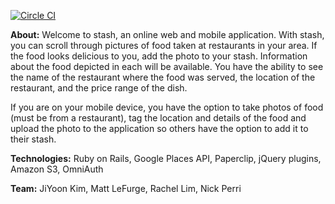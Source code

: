 [![Circle CI](https://circleci.com/gh/nyc-purple-martins-2015/stash.svg?style=shield&circle-token=:circle-token)](https://circleci.com/gh/nyc-purple-martins-2015/stash)

**About:**
Welcome to stash, an online web and mobile application. With stash, you can scroll through pictures of food taken at restaurants in your area. If the food looks delicious to you, add the photo to your stash. Information about the food depicted in each will be available. You have the ability to see the name of the restaurant where the food was served, the location of the restaurant, and the price range of the dish.

If you are on your mobile device, you have the option to take photos of food (must be from a restaurant), tag the location and details of the food and upload the photo to the application so others have the option to add it to their stash.

**Technologies:** Ruby on Rails, Google Places API, Paperclip, jQuery plugins, Amazon S3, OmniAuth

**Team:** JiYoon Kim, Matt LeFurge, Rachel Lim, Nick Perri
